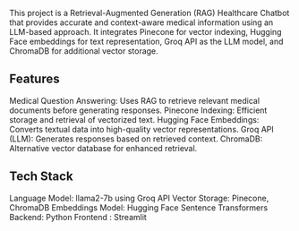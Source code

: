 This project is a Retrieval-Augmented Generation (RAG) Healthcare Chatbot that provides accurate and context-aware medical information using an LLM-based approach. It integrates Pinecone for vector indexing, Hugging Face embeddings for text representation, Groq API as the LLM model, and ChromaDB for additional vector storage.

<h2>Features</h2>
Medical Question Answering: Uses RAG to retrieve relevant medical documents before generating responses.
Pinecone Indexing: Efficient storage and retrieval of vectorized text.
Hugging Face Embeddings: Converts textual data into high-quality vector representations.
Groq API (LLM): Generates responses based on retrieved context.
ChromaDB: Alternative vector database for enhanced retrieval.
<h2>Tech Stack</h2>
Language Model: llama2-7b using Groq API
Vector Storage: Pinecone, ChromaDB
Embeddings Model: Hugging Face Sentence Transformers
Backend: Python 
Frontend : Streamlit
